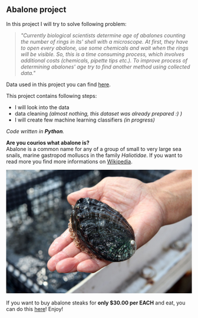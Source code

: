 ## Abalone project

In this project I will try to solve following problem:
> _"Currently biological scientists determine age of abalones counting the number of rings in its' shell with a microscope. At first, they have to open every abalone, use some chemicals and wait when the rings will be visible. So, this is a time consuming process, which involves additional costs (chemicals, pipette tips etc.). To improve process of determining abalones' age try to find another method using collected data."_

Data used in this project you can find [here](https://www.kaggle.com/rodolfomendes/abalone-dataset).

This project contains following steps:
* I will look into the data 
* data cleaning _(almost nothing, this dataset was already prepared :) )_ 
* I will create few machine learning classifiers _(in progress)_

_Code written in **Python**._

**Are you courios what abalone is?**  
Abalone is a common name for any of a group of small to very large sea snails, marine gastropod molluscs in the family _Haliotidae_.
If you want to read more you find more informations on [Wikipedia](https://en.wikipedia.org/wiki/Abalone).  

![](Images/abalone.jpg)

If you want to buy abalone steaks for **only $30.00 per EACH** and eat, you can do this [here](https://www.giovannisfishmarket.com/seafood-online/abalone.aspx)! Enjoy!
